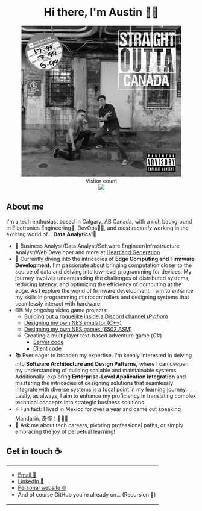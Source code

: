 <h1 align="center"> Hi there, I'm Austin 👋🏼</h1>
<p align="center"> 
  <img src="https://github.com/DapperBanana/dapperbanana.github.io/blob/main/album_cover.jpg" alt="Profile Header" height="400px"> <br>
  Visitor count<br>
  <img src="https://profile-counter.glitch.me/DapperBanana/count.svg" />
</p>

## About me

I'm a tech enthusiast based in Calgary, AB Canada, with a rich background in Electronics Engineering🤖, DevOps👨‍💻, and _most recently_ working in the exciting world of... **Data Analytics!🔢**

- 💼 Business Analyst/Data Analyst/Software Engineer/Infrastructure Analyst/Web Developer and more at [Heartland Generation](https://www.heartlandgeneration.com/)
- 🌱 Currently diving into the intricacies of **Edge Computing and Firmware Development.** I'm passionate about bringing computation closer to the source of data and delving into low-level programming for devices. My journey involves understanding the challenges of distributed systems, reducing latency, and optimizing the efficiency of computing at the edge. As I explore the world of firmware development, I aim to enhance my skills in programming microcontrollers and designing systems that seamlessly interact with hardware.
- ⌨ My _ongoing_ video game projects:
  - [Building out a roguelike inside a Discord channel (_Python_)](https://github.com/Captain-Howard/Discord-Roguelike)
  - [Designing my own NES emulator (C++)](https://github.com/DapperBanana/NEMU)
  - [Designing my own NES games (6502 ASM)](https://github.com/DapperBanana/NES-Projects)
  - Creating a multiplayer text-based adventure game (_C#_)
    - [Server code](https://github.com/DapperBanana/ASCIIAssaultServer)
    - [Client code](https://github.com/DapperBanana/ASCIIAssaultClient)
- 📚 Ever eager to broaden my expertise. I'm keenly interested in delving into **Software Architecture and Design Patterns,** where I can deepen my understanding of building scalable and maintainable systems. Additionally, exploring **Enterprise-Level Application Integration** and mastering the intricacies of designing solutions that seamlessly integrate with diverse systems is a focal point in my learning journey. Lastly, as always, I aim to enhance my proficiency in translating complex technical concepts into strategic business solutions.
- ⚡ Fun fact: I lived in Mexico for over a year and came out speaking Mandarin, 奇怪！🤷🏼‍♂️
- 💬 Ask me about tech careers, pivoting professional paths, or simply embracing the joy of perpetual learning!

## Get in touch :coffee:

<table>
  <tr>
    <td>
      <ul>
        <li><a href="mailto:contact@austinlhoward.com?subject=[GitHub]%20Reaching%20out!">Email 📧</a></li>
        <li><a href="https://www.linkedin.com/in/austin-l-howard-a8035052/">LinkedIn 🔗</a></li>
        <li><a href="https://www.austinlhoward.com">Personal website 🌐</a></li>
        <li>And of course GitHub you're already on... (Recursion 🔁)</li>
      </ul>
    </td>
  </tr>
</table>
